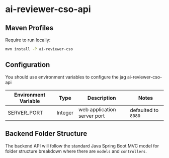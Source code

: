 # ai-reviewer-cso-api

## Maven Profiles

Require to run locally:

```bash
mvn install -P ai-reviewer-cso
```

## Configuration

You should use environment variables to configure the jag ai-reviewer-cso-api

| Environment Variable            				  | Type    | Description                                  | Notes                          |
| ----------------------------------------------- | ------- | -------------------------------------------- | ------------------------------ |
| SERVER_PORT                     				  | Integer | web application server port                  | defaulted to `8080`            |


## Backend Folder Structure

The backend API will follow the standard Java Spring Boot MVC model for folder structure breakdown where there are `models` and `controllers`.
